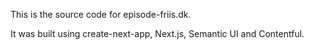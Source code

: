 This is the source code for episode-friis.dk.

It was built using create-next-app, Next.js, Semantic UI and Contentful.
